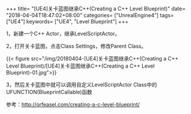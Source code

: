 +++
title= "[UE4]关卡蓝图继承C++(Creating a C++ Level Blueprint)"
date= "2018-04-04T18:47:02+08:00"
categories= ["UnrealEngine4"]
tags= ["UE4"]
keywords= ["UE4", "Level Blueprint"]
+++

1，新建一个C++ Actor，继承LevelScriptActor。

2，打开关卡蓝图，点击Class Settings，修改Parent Class。

{{< figure src="/img/20180404-[UE4]关卡蓝图继承C++(Creating a C++ Level Blueprint)/[UE4]关卡蓝图继承C++(Creating a C++ Level Blueprint)-01.jpg">}}

3，然后关卡蓝图中就可以调用自定义LevelScriptActor Class中的UFUNCTION(BlueprintCallable)函数

参考：http://orfeasel.com/creating-a-c-level-blueprint/